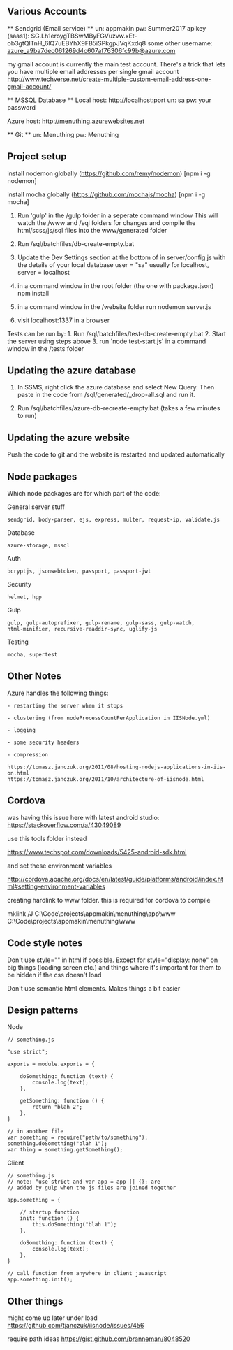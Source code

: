 
## Various Accounts


** Sendgrid (Email service) **
    un: appmakin
    pw: Summer2017
    apikey (saas1): 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
    some other username: azure_a9ba7dec061269d4c607af76306fc99b@azure.com

my gmail account is currently the main test account.  There's a trick that lets you
have multiple email addresses per single gmail account
http://www.techverse.net/create-multiple-custom-email-address-one-gmail-account/


** MSSQL Database **
Local
    host: http://localhost:port
    un: sa
    pw: your password

Azure
    host: http://menuthing.azurewebsites.net


** Git **
    un: Menuthing
    pw: Menuthing




## Project setup

install nodemon globally (https://github.com/remy/nodemon) [npm i -g nodemon]

install mocha globally (https://github.com/mochajs/mocha) [npm i -g mocha]


1. Run 'gulp' in the /gulp folder in a seperate command window
        This will watch the /www and /sql folders for changes and
        compile the html/scss/js/sql files into the www/generated folder

2. Run /sql/batchfiles/db-create-empty.bat

3. Update the Dev Settings section at the bottom of in server/config.js with the
    details of your local database
    user = "sa" usually for localhost, server = localhost

4. in a command window in the root folder (the one with package.json)
    npm install

5. in a command window in the /website folder run
	nodemon server.js

6. visit localhost:1337 in a browser


Tests can be run by:
    1. Run /sql/batchfiles/test-db-create-empty.bat
    2. Start the server using steps above
    3. run 'node test-start.js' in a command window in the /tests folder




## Updating the azure database

1. In SSMS, right click the azure database and select New Query.  Then paste in
    the code from /sql/generated/_drop-all.sql and run it.

2. Run /sql/batchfiles/azure-db-recreate-empty.bat (takes a few minutes to run)




## Updating the azure website

Push the code to git and the website is restarted and updated automatically




## Node packages

Which node packages are for which part of the code:

General server stuff

    sendgrid, body-parser, ejs, express, multer, request-ip, validate.js

Database

    azure-storage, mssql

Auth

    bcryptjs, jsonwebtoken, passport, passport-jwt

Security

    helmet, hpp

Gulp

    gulp, gulp-autoprefixer, gulp-rename, gulp-sass, gulp-watch,
    html-minifier, recursive-readdir-sync, uglify-js

Testing

    mocha, supertest





## Other Notes

Azure handles the following things:

    - restarting the server when it stops

    - clustering (from nodeProcessCountPerApplication in IISNode.yml)

    - logging

    - some security headers

    - compression

    https://tomasz.janczuk.org/2011/08/hosting-nodejs-applications-in-iis-on.html
    https://tomasz.janczuk.org/2011/10/architecture-of-iisnode.html





## Cordova

was having this issue here with latest android studio: https://stackoverflow.com/a/43049089

use this tools folder instead

https://www.techspot.com/downloads/5425-android-sdk.html

and set these environment variables

http://cordova.apache.org/docs/en/latest/guide/platforms/android/index.html#setting-environment-variables

creating hardlink to www folder.  this is required for cordova to compile

mklink /J C:\Code\projects\appmakin\menuthing\app\www C:\Code\projects\appmakin\menuthing\www



## Code style notes

Don't use style="" in html if possible.  Except for style="display: none" on big things (loading screen etc.)
    and things where it's important for them to be hidden if the css doesn't load

Don't use semantic html elements.  Makes things a bit easier



## Design patterns

Node

    // something.js

    "use strict";

    exports = module.exports = {

        doSomething: function (text) {
            console.log(text);
        },

        getSomething: function () {
            return "blah 2";
        },
    }

    // in another file
    var something = require("path/to/something");
    something.doSomething("blah 1");
    var thing = something.getSomething();


Client

    // something.js
    // note: "use strict and var app = app || {}; are
    // added by gulp when the js files are joined together

    app.something = {

        // startup function
        init: function () {
            this.doSomething("blah 1");
        },

        doSomething: function (text) {
            console.log(text);
        },
    }

    // call function from anywhere in client javascript
    app.something.init();



## Other things

might come up later under load
https://github.com/tjanczuk/iisnode/issues/456

require path ideas
https://gist.github.com/branneman/8048520
